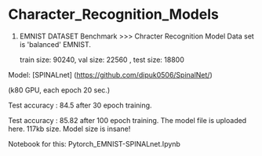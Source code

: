 # Character_Recognition_Models
1. EMNIST DATASET Benchmark >>> Chracter Recognition Model
   Data set is 'balanced' EMNIST.
  
   train size: 90240, val size: 22560 , test size: 18800 
  
 Model:  [SPINALnet] (https://github.com/dipuk0506/SpinalNet/)
   
   (k80 GPU, each epoch 20 sec.)
   
   Test accuracy : 84.5 after 30 epoch training. 
   
   Test accuracy : 85.82 after 100 epoch training. The model file is uploaded here. 117kb size. Model size is insane! 
   
   Notebook for this: Pytorch_EMNIST-SPINALnet.Ipynb
   
